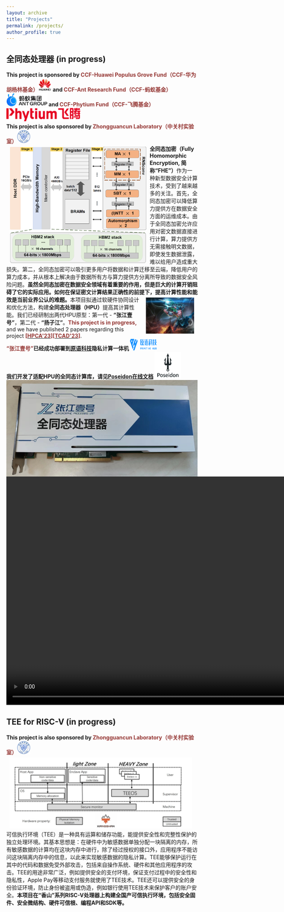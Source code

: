 ```yaml
---
layout: archive
title: "Projects"
permalink: /projects/
author_profile: true
---
```


## 全同态处理器 (in progress)
**This project is sponsored by <span style="color:#953734;">CCF-Huawei Populus Grove Fund（CCF-华为胡杨林基金）<img src='/images/huawei.jpg' height=35 width=35></span> and <span style="color:#953734;">CCF-Ant Research Fund（CCF-蚂蚁基金）<img src='/images/ant_group_logo.jpg' height=35 width=108></span> and <span style="color:#953734;">CCF-Phytium Fund（CCF-飞腾基金）<img src='/images/phytium_logo.png' height=35 width=195></span>**<br>
**This project is also sponsored by <span style="color:#953734;">Zhongguancun Laboratory（中关村实验室）<img src='/images/ZGC_logo.jpg' height=35 width=35></span>**<br>
<img src="/images/HPU.png" align="left" width="360" hspace="9" vspace="5" /><b>全同态加密（Fully Homomorphic Encryption, 简称“FHE”）</b>作为一种新型数据安全计算技术，受到了越来越多的关注。首先，全同态加密可以降低算力提供方在数据安全方面的运维成本。由于全同态加密允许应用对密文数据直接进行计算，算力提供方无需接触明文数据，即使发生数据泄露，难以给用户造成重大损失。第二，全同态加密可以吸引更多用户将数据和计算迁移至云端，降低用户的算力成本，并从根本上解决由于数据所有方与算力提供方分离所导致的数据安全风险问题。<b>虽然全同态加密在数据安全领域有着重要的作用，但是巨大的计算开销阻碍了它的实际应用。如何在保证密文计算结果正确性的前提下，提高计算性能和能效是当前业界公认的难题。</b><img src="/images/poseidon.jfif" align="right" width="127" hspace="9" vspace="5" />本项目拟通过软硬件协同设计和优化方法，构建<b>全同态处理器（HPU）</b>提高其计算性能。我们已经研制出两代HPU原型：第一代 - <b>“张江壹号”</b>，第二代 - <b>“扬子江”</b>。<span style="color:#953734;">**This project is in progress,**</span> and we have published 2 papers regarding this project **<span style="color:#953734;">\[</span>[<span style="color:#953734;">HPCA'23</span>](/files/Poseidon-HPCA2023.pdf)<span style="color:#953734;">\]</span><span style="color:#953734;">\[</span>[<span style="color:#953734;">TCAD'23</span>](/files/Poseidon-NDP-TCAD2023.pdf)<span style="color:#953734;">\]</span>**.<br>
**<span style="color:#953734;">“张江壹号”</span>已经成功部署到[原语科技](https://primihub.com/#/home)隐私计算一体机 <img src='/images/primihub.png' height=30 width=70>**<br>
**我们开发了适配HPU的全同态计算库，请见[Poseidon在线文档](https://poseidon-hpu.rtfd.io/) <img src='/images/poseidon-logo.jpg' height=70 width=70>**<br>
<img src="/images/ZJ-1.png" align="left" />
<video width="981" height="601" controls autoplay muted>  
    <source src="/videos/primihub_machine.mp4" type="video/mp4">
</video>

## TEE for RISC-V (in progress)
**This project is also sponsored by <span style="color:#953734;">Zhongguancun Laboratory（中关村实验室）<img src='/images/ZGC_logo.jpg' height=35 width=35></span>**<br>
<img src="/images/TEE.jpg" align="left" width="480" hspace="9" vspace="5" />可信执行环境（TEE）是一种具有运算和储存功能，能提供安全性和完整性保护的独立处理环境。其基本思想是：在硬件中为敏感数据单独分配一块隔离的内存，所有敏感数据的计算均在这块内存中进行，除了经过授权的接口外，应用程序不能访问这块隔离内存中的信息，以此来实现敏感数据的隐私计算。TEE能够保护运行在其中的代码和数据免受外部攻击，包括来自操作系统、硬件和其他应用程序的攻击。TEE的用途非常广泛，例如提供安全的支付环境，保证支付过程中的安全性和隐私性，Apple Pay等移动支付服务就使用了TEE技术。TEE还可以提供安全的身份验证环境，防止身份被盗用或伪造，例如银行使用TEE技术来保护客户的账户安全。<b>本项目在“香山”系列RISC-V处理器上构建全国产可信执行环境，包括安全固件、安全微结构、硬件可信根、编程API和SDK等。</b>

<!--
## Sparsity-aware Deep Learning Accelerator (in progress)
**This project is also collaborated with <span style="color:#953734;">Huawei Technologies Co., Ltd <img src='/images/huawei.jpg' height=35 width=35></span>**<br>
This project focuses on improving the performance and energy-efficiency for the general-purpose deep learning accelerators. The proposed schemes leverage the bit-level sparsity parallelism and eliminiate the unnecessary operations at the more fine-grained bit level. <img src="/images/bitlet.png" align="left" width="360" hspace="8" vspace="5" />We are prototyping the design on a high-end Xilinx FPGA for now. <span style="color:#953734;">**This project is in progress.**</span> We have published 3 papers regarding this project **<span style="color:#953734;">\[</span>[<span style="color:#953734;">TCAD'20</span>](/files/TETRIS-TCAD.pdf)<span style="color:#953734;">\]</span><span style="color:#953734;">\[[<span style="color:#953734;">ICPP'21</span>](/files/bitX-ICPP21.pdf)</span><span style="color:#953734;">\]</span><span style="color:#953734;">\[</span>[<span style="color:#953734;">MICRO'21</span>](/files/bitlet-MICRO21.pdf)<span style="color:#953734;">\]</span>**.<br>
我们正在打造一款异构AI加速系统（命名为<b>“bitlet”</b>），CPU部分使用RISC-V开源处理器及其配套的敏捷开发工具。通过扩展RISC-V指令集，使用ROCC与AI加速部分连接。整个工程采用高端FPGA作为硬件平台，力求使AI性能相对于基线提高2\~3倍。


<br><br><br>

## 视频画质增强
**This project is collaborated with <span style="color:#953734;">Guangdong OPPO Mobile Telecommunications Corp., Ltd <img src='/images/oppo.jpg' height=25 width=50></span>**<br>
随着移动通信技术的高速发展和手机娱乐时代的来临，手游，视频应用遍布人类使用手机生活的方方面面，视频的内容和质量也越来越受到手机用户的关注，其中帧率、分辨率和码率是影响视频质量的height="200" width="200"最主要因素。高分辨率的视频能提供更多的细节、更清晰的画面和更好的观看体验，因此提升视频分辨率，对于提升视频质量和用户体验有很大的帮助。
<br>根据oppo公司对手机显示效果的迫切需求，这个project研究基于深度学习的图像增强技术，通过软硬件结合的方法提高图像或视频帧的分辨率，并保证帧率。通过一系列低质量图像获取到高质量图像的增强过程，增加游戏视频的表现力，提升用户体验。我们力求使用超分辨率等图像增强技术，充分利用视频前后帧的相关性、帧内内容的自相似性，重构出分辨率更高的超分辨率视频图像，使获得的图像在物理分辨率、视觉效果及客观评价指标上均超过原始视频源，使oppo手机用户在2K屏上获得更高清的观看体验。<br>
**这里有高通平台的实测效果<span style="color:#953734;">\[</span>[<span style="color:#953734;">PDF</span>](/files/ISR.pdf)<span style="color:#953734;">\]</span>。**

<video width="640" height="360" controls autoplay muted>  
    <source src="/videos/system.mp4" type="video/mp4">
</video>
<video width="640" height="480" controls autoplay muted>  
    <source src="/videos/football.mp4" type="video/mp4">
</video>
<video width="640" height="480" controls autoplay muted>  
    <source src="/videos/bbjx.mp4" type="video/mp4">
</video>

## 超微空中机器人
设计“世界最小”的空中机器人并将神经网络模型以无人机为载体进行部署，实现人工智能赋能终端设备以及未来智能空中机器人“swarm”。超微空中机器人可用于单兵作战、反狙击手、战场侦查、定点打击、特工隐秘侦查等实战场景。我们设计了无人机原理图、硬件SoC和视觉定位模块，可以在室内无GPS的情况下辅助空中机器人实现精准定点，悬停精度误差小于15cm。我们还设计了一个高精度室内定位系统：使用UWB技术实现机器人“指哪飞哪”，定位精度误差小于5cm。<br>

<img src='/images/drone.jpg'>
-->